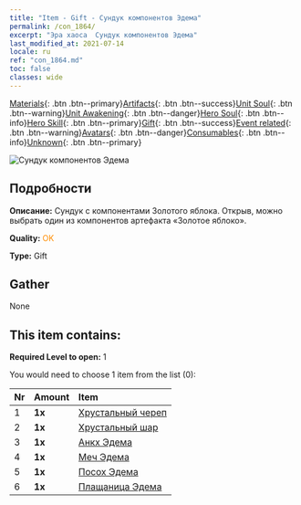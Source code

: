 ```yaml
---
title: "Item - Gift - Сундук компонентов Эдема"
permalink: /con_1864/
excerpt: "Эра хаоса  Сундук компонентов Эдема"
last_modified_at: 2021-07-14
locale: ru
ref: "con_1864.md"
toc: false
classes: wide
---
```

 [Materials](/ItemsRU/){: .btn .btn--primary}[Artifacts](/ItemsRU/Artifacts/){: .btn .btn--success}[Unit Soul](/ItemsRU/UnitSoul/){: .btn .btn--warning}[Unit Awakening](/ItemsRU/UnitAwakening/){: .btn .btn--danger}[Hero Soul](/ItemsRU/HeroSoul/){: .btn .btn--info}[Hero Skill](/ItemsRU/HeroSkill/){: .btn .btn--primary}[Gift](/ItemsRU/Gift/){: .btn .btn--success}[Event related](/ItemsRU/Events/){: .btn .btn--warning}[Avatars](/ItemsRU/Avatars/){: .btn .btn--danger}[Consumables](/ItemsRU/Consumables/){: .btn .btn--info}[Unknown](/ItemsRU/Unknown/){: .btn .btn--primary}

 ![Сундук компонентов Эдема](/images/t/i_907487.png)

## Подробности
 **Описание:** Сундук с компонентами Золотого яблока. Открыв, можно выбрать один из компонентов артефакта «Золотое яблоко».

 **Quality:** <span style="color: #FF8C00">OK</span>

 **Type:** Gift

## Gather

  None

## This item contains:

 **Required Level to open:** 1

 You would need to choose 1 item from the list (0):

  | Nr | Amount |     Item    |
  |:---|:-------|:------------|
  | 1 |  **1x** | [Хрустальный череп](/ItemsRU/art_182/) |  | 
  | 2 |  **1x** | [Хрустальный шар](/ItemsRU/art_183/) |  | 
  | 3 |  **1x** | [Анкх Эдема](/ItemsRU/art_184/) |  | 
  | 4 |  **1x** | [Меч Эдема](/ItemsRU/art_185/) |  | 
  | 5 |  **1x** | [Посох Эдема](/ItemsRU/art_186/) |  | 
  | 6 |  **1x** | [Плащаница Эдема](/ItemsRU/art_187/) |  | 
